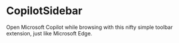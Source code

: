 # CopilotSidebar
Open Microsoft Copilot while browsing with this nifty simple toolbar extension, just like Microsoft Edge.
